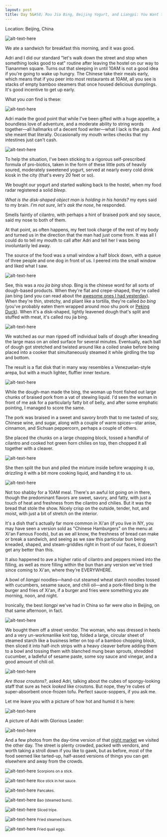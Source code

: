 ```yaml
---
layout: post
title: Day 5&#58; Rou Jia Bing, Beijing Yogurt, and Liangpi: You Want to Eat These 
---
```


Location: Beijing, China

![alt-text-here](http://kenjilopezalt.github.io/images/20140621-beijing-yogurt-bing-rou-food-market-tiananmen-sqare-liangpi-hot-pot/20140621-beijing-bing-rou-06.jpg "Yum - rou jia bing")

We ate a sandwich for breakfast this morning, and it was good.

Adri and I did our standard "let's walk down the street and stop when something looks good to eat" routine after leaving the hostel on our way to Tiananmen square. Turns out that sleeping in until 10AM is not a good idea if you're going to wake up hungry. The Chinese take their meals early, which means that if you peer into most restaurants at 10AM, all you see is stacks of empty bamboo steamers that once housed delicious dumplings. It's good incentive to get up early.

What you <em>can</em> find is these:

![alt-text-here](http://kenjilopezalt.github.io/images/20140621-beijing-yogurt-bing-rou-food-market-tiananmen-sqare-liangpi-hot-pot/20140621-beijing-yogurt.jpg "Yogurt")

Adri made the good point that while I've been gifted with a huge appetite, a boundless love of adventure, and a moderate ability to string words together&mdash;all hallmarks of a decent food writer&mdash;what I lack is the guts. And she meant that literally. Occasionally my mouth writes checks that my intestines just can't cash.

![alt-text-here](http://kenjilopezalt.github.io/images/20140621-beijing-yogurt-bing-rou-food-market-tiananmen-sqare-liangpi-hot-pot/20140621-beijing-yogurt-2.jpg "Kenji drinking yogurt")

To help the situation, I've been sticking to a rigorous self-prescribed formula of pro-biotics, taken in the form of these little pots of heavily soured, moderately sweetened yogurt, served at nearly every cold drink kiosk in the city (that's every 20 feet or so).

We bought our yogurt and started walking back to the hostel, when my food radar registered a solid <em>bleep</em>.

<em>What is the disk-shaped object man is holding in his hands?</em> my eyes said to my brain. <em>I'm not sure, let's ask the nose</em>, he responded.

</em>Smells faintly of cilantro, with perhaps a hint of braised pork and soy sauce</em>, said my nose to both of them.

At that point, as often happens, my feet took charge of the rest of my body and turned us in the direction that the man had just come from. It was all I could do to tell my mouth to call after Adri and tell her I was being involuntarily led away.

The source of the food was a small window a half block down, with a queue of three people and one dog in front of us. I peered into the small window and liked what I saw.

![alt-text-here](http://kenjilopezalt.github.io/images/20140621-beijing-yogurt-bing-rou-food-market-tiananmen-sqare-liangpi-hot-pot/20140621-beijing-bing-rou-01.jpg "Folding dough")

See, this was a <em>rou jia bing</em> shop. Bing is the chinese word for all sorts of dough-based products. When they're flat and crepe-shaped, they're called jian bing (and you can read about the <a href="http://kenjilopezalt.github.io/2014/06/19/the-forbidden-city-good-god-jian-bing/">awesome ones I had yesterday</a>). When they're thin, stretchy, and pliant like a tortilla, they're called <em>bo bing</em> (you've probably eaten them wrapped around moo shu pork or <a href="http://kenjilopezalt.github.io/2014/06/19/How-to-eat-peking-duck-as-a-foreigner/">Peking Duck</a>). When it's a disk-shaped, lightly leavened dough that's split and stuffed with meat, it's called rou jia bing.

![alt-text-here](http://kenjilopezalt.github.io/images/20140621-beijing-yogurt-bing-rou-food-market-tiananmen-sqare-liangpi-hot-pot/20140621-beijing-bing-rou-02.jpg "Making balls")

We watched as our man ripped off individual balls of dough after kneading the large mass on an oiled surface for several minutes. Eventually, each ball of dough got stretched and twisted around like a coiled snake before being placed into a cooker that simultaneously steamed it while girdling the top and bottom.

The result is a flat disk that in many way resembles a Venezuelan-style arepa, but with a much lighter, fluffier inner texture.

![alt-text-here](http://kenjilopezalt.github.io/images/20140621-beijing-yogurt-bing-rou-food-market-tiananmen-sqare-liangpi-hot-pot/20140621-beijing-bing-rou-03.jpg "Slicing open")

While the dough-man made the bing, the woman up front fished out large chunks of braised pork from a vat of stewing liquid. I'd seen the woman in front of me ask for a particularly fatty bit of belly, and after some emphatic pointing, I managed to score the same.

The pork was braised in a sweet and savory broth that to me tasted of soy, Chinese wine, and sugar, along with a couple of warm spices&mdash;star anise, cinnamon, and Sichuan peppercorn, perhaps a couple of others.

She placed the chunks on a large chopping block, tossed a handful of cilantro and cooked hot green horn chilies on top, then chopped it all together with a cleaver.

![alt-text-here](http://kenjilopezalt.github.io/images/20140621-beijing-yogurt-bing-rou-food-market-tiananmen-sqare-liangpi-hot-pot/20140621-beijing-bing-rou-04.jpg "Filling")

She then split the bun and piled the mixture inside before wrapping it up, drizzling it with a bit more cooking liquid, and handing it to us.

![alt-text-here](http://kenjilopezalt.github.io/images/20140621-beijing-yogurt-bing-rou-food-market-tiananmen-sqare-liangpi-hot-pot/20140621-beijing-bing-rou-06.jpg "Yum - rou jia bing")

Not too shabby for a 10AM meal. There's an awful lot going on in there, though the predominant flavors are sweet, savory, and fatty, with just a touch of heat and freshness from the cilantro and chilies. But it was the bread that stole the show. Nicely crisp on the outside, tender, hot, and moist, with just a bit of stretch on the interior.

It's a dish that's actually far more common in Xi'an (if you live in NY, you may have seen a version sold as "Chinese Hamburgers" on the menu at Xi'an Famous Foods), but as we all know, the freshness of bread can make or break a sandwich, and seeing as we saw this particular bun being kneaded, shaped, and steam-griddles right in front of our faces, it doesn't get any better than this.

It also happened to ave a higher ratio of cilantro and peppers mixed into the filling, as well as more filling within the bun than any version we've tried since coming to Xi'an, where they're EVERYWHERE.

A bowl of <em>liangpi</em> noodles&mdash;hand-cut steamed wheat starch noodles tossed with cucumbers, sesame sauce, and chili oil&mdash;and a pork-filled bing is the burger and fries of Xi'an, if a burger and fries were something you ate morning, noon, and night.

Ironically, the best <em>liangpi</em> we've had in China so far were <em>also</em> in Beijing, on that same afternoon, in fact.

![alt-text-here](http://kenjilopezalt.github.io/images/20140621-beijing-yogurt-bing-rou-food-market-tiananmen-sqare-liangpi-hot-pot/20140621-beijing-liangpi-00.jpg "liangpi vendor")

We bought them off a street vendor. The woman, who was dressed in heels and a very un-workmanlike knit top, folded a large, circular sheet of steamed starch like a business letter on top of a bamboo chopping block, then sliced it into half-inch strips with a heavy cleaver before adding them to a bowl and tossing them with blanched mung bean sprouts, shredded cucumber, a ladleful of sesame paste, some soy sauce and vinegar, and a good amount of chili oil.

![alt-text-here](http://kenjilopezalt.github.io/images/20140621-beijing-yogurt-bing-rou-food-market-tiananmen-sqare-liangpi-hot-pot/20140621-beijing-liangpi-01.jpg "liangpi noodles")

<em>Are those croutons?</em>, asked Adri, talking about the cubes of spongy-looking staff that sure as heck <em>looked</em> like croutons. But nope, they're cubes of super-absorbent once-frozen tofu. Perfect sauce-soppers, if you ask me.

Let me leave you with a picture of how hot and humid it is here:

![alt-text-here](http://kenjilopezalt.github.io/images/20140621-beijing-yogurt-bing-rou-food-market-tiananmen-sqare-liangpi-hot-pot/20140621-beijing-tiananmen-sqare-01.jpg "Yogurt")

A picture of Adri with Glorious Leader:

![alt-text-here](http://kenjilopezalt.github.io/images/20140621-beijing-yogurt-bing-rou-food-market-tiananmen-sqare-liangpi-hot-pot/20140621-beijing-tiananmen-sqare-05.jpg "Yogurt")

And a few photos from the day-time version of that <a href="http://kenjilopezalt.github.io/2014/06/18/hot-and-sour-soup-in-China-is-just-as-gloopy/">night market</a> we visited the other day. The street is plenty crowded, packed with vendors, and worth taking a stroll down if you like to gawk, but as before, most of the food seemed like tarted-up, half-assed versions of things you can get elsewhere and away from the crowds.

![alt-text-here](http://kenjilopezalt.github.io/images/20140621-beijing-yogurt-bing-rou-food-market-tiananmen-sqare-liangpi-hot-pot/20140621-food-market-01.jpg "Scorpions on a stick")
<small>Scorpions on a stick.</small>

![alt-text-here](http://kenjilopezalt.github.io/images/20140621-beijing-yogurt-bing-rou-food-market-tiananmen-sqare-liangpi-hot-pot/20140621-food-market-02.jpg "Rice stick in hot sauce")
<small>Rice stick in hot sauce.</small>

![alt-text-here](http://kenjilopezalt.github.io/images/20140621-beijing-yogurt-bing-rou-food-market-tiananmen-sqare-liangpi-hot-pot/20140621-food-market-03.jpg "Pancakes")
<small>Pancakes.</small>

![alt-text-here](http://kenjilopezalt.github.io/images/20140621-beijing-yogurt-bing-rou-food-market-tiananmen-sqare-liangpi-hot-pot/20140621-food-market-04.jpg "Bao")
<small>Bao (steamed buns).</small>

![alt-text-here](http://kenjilopezalt.github.io/images/20140621-beijing-yogurt-bing-rou-food-market-tiananmen-sqare-liangpi-hot-pot/20140621-food-market-05.jpg "Tripe")
<small>Sliced tripe.</small>

![alt-text-here](http://kenjilopezalt.github.io/images/20140621-beijing-yogurt-bing-rou-food-market-tiananmen-sqare-liangpi-hot-pot/20140621-food-market-06.jpg "Shen xian boa")
<small>Fried steamed buns.</small>

![alt-text-here](http://kenjilopezalt.github.io/images/20140621-beijing-yogurt-bing-rou-food-market-tiananmen-sqare-liangpi-hot-pot/20140621-food-market-07.jpg "Fried quail eggs")
<small>Fried quail eggs.</small>